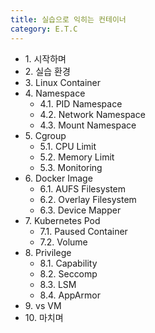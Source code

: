 ```yaml
---
title: 실습으로 익히는 컨테이너
category: E.T.C
---
```


* 1\. 시작하며
* 2\. 실습 환경
* 3\. Linux Container
* 4\. Namespace
  * 4.1. PID Namespace
  * 4.2. Network Namespace
  * 4.3. Mount Namespace
* 5\. Cgroup
  * 5.1. CPU Limit
  * 5.2. Memory Limit
  * 5.3. Monitoring
* 6\. Docker Image
  * 6.1. AUFS Filesystem
  * 6.2. Overlay Filesystem
  * 6.3. Device Mapper
* 7\. Kubernetes Pod
  * 7.1. Paused Container
  * 7.2. Volume
* 8\. Privilege
  * 8.1. Capability
  * 8.2. Seccomp
  * 8.3. LSM
  * 8.4. AppArmor
* 9\. vs VM
* 10\. 마치며
